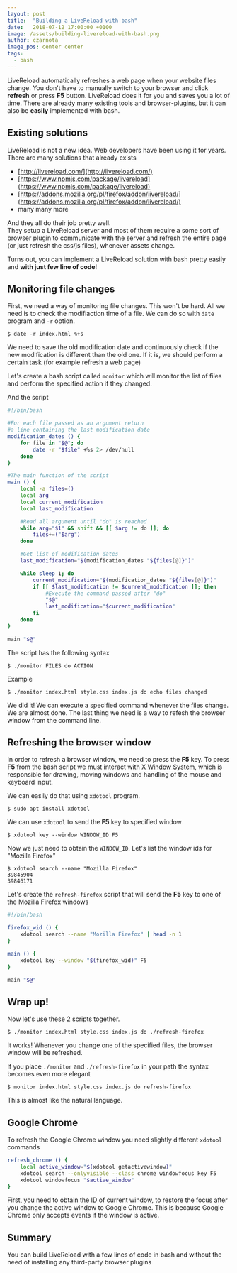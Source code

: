 ```yaml
---
layout: post
title:  "Building a LiveReload with bash"
date:   2018-07-12 17:00:00 +0100
image: /assets/building-livereload-with-bash.png
author: czarnota
image_pos: center center
tags:
  - bash
---
```


LiveReload automatically refreshes a web page when 
your website files change.
You don't have to manually switch to your browser and click
**refresh** or press **F5** button. 
LiveReload does it for you and saves you a lot
of time.
There are already many existing tools and browser-plugins,
but it can also be **easily** implemented with bash.

Existing solutions
------------------

LiveReload is not a new idea. Web developers have been using it for years.
There are many solutions that already exists

- [http://livereload.com/](http://livereload.com/)
- [https://www.npmjs.com/package/livereload](https://www.npmjs.com/package/livereload)
- [https://addons.mozilla.org/pl/firefox/addon/livereload/](https://addons.mozilla.org/pl/firefox/addon/livereload/)
- many many more

And they all do their job pretty well.  
They setup a LiveReload server and most of them require a some sort of
browser plugin to communicate with the server and refresh the entire page
(or just refresh the css/js files), whenever assets change.

Turns out, you can implement a LiveReload solution with bash pretty easily
and **with just few line of code**!

Monitoring file changes
-----------------------

First, we need a way of monitoring file changes. This won't be hard.
All we need is to check the modifiaction time of a file. We can do so with
`date` program and `-r` option.

```console
$ date -r index.html %+s
```

We need to save the old modification date and continuously check if the
new modification is different than the old one.
If it is, we should perform a certain task (for example refresh a web page)

Let's create a bash script called `monitor` which will monitor the list of files
and perform the specified action if they changed.

And the script
```bash
#!/bin/bash

#For each file passed as an argument return
#a line containing the last modification date
modification_dates () {
    for file in "$@"; do
        date -r "$file" +%s 2> /dev/null
    done
}

#The main function of the script
main () {
    local -a files=()
    local arg
    local current_modification
    local last_modification

    #Read all argument until "do" is reached
    while arg="$1" && shift && [[ $arg != do ]]; do
        files+=("$arg")
    done

    #Get list of modification dates
    last_modification="$(modification_dates "${files[@]}")"

    while sleep 1; do
        current_modification="$(modification_dates "${files[@]}")"
        if [[ $last_modification != $current_modification ]]; then
            #Execute the command passed after "do"
            "$@"
            last_modification="$current_modification"
        fi
    done
}

main "$@"
```

The script has the following syntax

```console
$ ./monitor FILES do ACTION
```
Example
```console
$ ./monitor index.html style.css index.js do echo files changed
```

We did it! We can execute a specified command whenever the files change.
We are almost done. The last thing we need is a way to refesh the browser window
from the command line.

Refreshing the browser window
-----------------------------

In order to refresh a browser window, we need to press the **F5** key.
To press **F5** from the bash script we must interact with
[X Window System](https://en.wikipedia.org/wiki/X_Window_System), which is
responsible for drawing, moving windows and handling of the mouse and keyboard
input.

We can easily do that using `xdotool` program.
```console
$ sudo apt install xdotool
```

We can use `xdotool` to send the **F5** key to specified window

```console
$ xdotool key --window WINDOW_ID F5
```

Now we just need to obtain the `WINDOW_ID`.
Let's list the window ids for "Mozilla Firefox"

```console
$ xdotool search --name "Mozilla Firefox"
39845904
39846171
```

Let's create the `refresh-firefox` script that will send the **F5** key to one of the Mozilla Firefox windows

```bash
#!/bin/bash

firefox_wid () {
    xdotool search --name "Mozilla Firefox" | head -n 1
}

main () {
    xdotool key --window "$(firefox_wid)" F5
}

main "$@"
```

Wrap up!
--------

Now let's use these 2 scripts together.

```console
$ ./monitor index.html style.css index.js do ./refresh-firefox
```

It works! Whenever you change one of the specified files, the browser window will
be refreshed.

If you place `./monitor` and `./refresh-firefox` in your path the syntax becomes
even more elegant
```console
$ monitor index.html style.css index.js do refresh-firefox
```
This is almost like the natural language.

Google Chrome
-------------

To refresh the Google Chrome window you need slightly different `xdotool`
commands

```bash
refresh_chrome () {
    local active_window="$(xdotool getactivewindow)"
    xdotool search --onlyvisible --class chrome windowfocus key F5
    xdotool windowfocus "$active_window"
}
```

First, you need to obtain the ID of current window, to restore the focus
after you change the active window to Google Chrome.
This is because Google Chrome only accepts events if the window is active.

Summary
-------
You can build LiveReload with a few lines of code in bash and without the need 
of installing any third-party browser plugins

